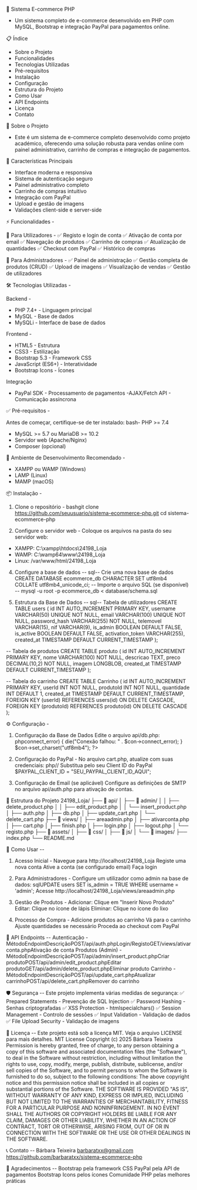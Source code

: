 🛒 Sistema E-commerce PHP
- Um sistema completo de e-commerce desenvolvido em PHP com MySQL, Bootstrap e integração PayPal para pagamentos online.

📋 Índice
- Sobre o Projeto
- Funcionalidades
- Tecnologias Utilizadas
- Pré-requisitos
- Instalação
- Configuração
- Estrutura do Projeto
- Como Usar
- API Endpoints
- Licença
- Contato

🎯 Sobre o Projeto
- Este é um sistema de e-commerce completo desenvolvido como projeto académico, oferecendo uma solução robusta para vendas online com painel administrativo, carrinho de compras e integração de pagamentos.

🎨 Características Principais
- Interface moderna e responsiva
- Sistema de autenticação seguro
- Painel administrativo completo
- Carrinho de compras intuitivo
- Integração com PayPal
- Upload e gestão de imagens
- Validações client-side e server-side

⚡ Funcionalidades - 

👥 Para Utilizadores -
✅ Registo e login de conta
✅ Ativação de conta por email
✅ Navegação de produtos
✅ Carrinho de compras
✅ Atualização de quantidades
✅ Checkout com PayPal
✅ Histórico de compras

🔧 Para Administradores -
✅ Painel de administração
✅ Gestão completa de produtos (CRUD)
✅ Upload de imagens
✅ Visualização de vendas
✅ Gestão de utilizadores

🛠 Tecnologias Utilizadas -

Backend -
- PHP 7.4+ - Linguagem principal
- MySQL - Base de dados
- MySQLi - Interface de base de dados

Frontend -
- HTML5 - Estrutura
- CSS3 - Estilização
- Bootstrap 5.3 - Framework CSS
- JavaScript (ES6+) - Interatividade
- Bootstrap Icons - Ícones

Integração
- PayPal SDK - Processamento de pagamentos
 -AJAX/Fetch API - Comunicação assíncrona

✅ Pré-requisitos -

Antes de começar, certifique-se de ter instalado:
bash- PHP >= 7.4
- MySQL >= 5.7 ou MariaDB >= 10.2
- Servidor web (Apache/Nginx)
- Composer (opcional)
  
🔧 Ambiente de Desenvolvimento Recomendado -
 - XAMPP ou WAMP (Windows)
- LAMP (Linux)
- MAMP (macOS)

📦 Instalação - 

1. Clone o repositório -
bashgit clone https://github.com/seuusuario/sistema-ecommerce-php.git
cd sistema-ecommerce-php

3. Configure o servidor web -
Coloque os arquivos na pasta do seu servidor web:
- XAMPP: C:\xampp\htdocs\24198_Loja
- WAMP: C:\wamp64\www\24198_Loja
- Linux: /var/www/html/24198_Loja

4. Configure a base de dados --
sql-- Crie uma nova base de dados
CREATE DATABASE ecommerce_db CHARACTER SET utf8mb4 COLLATE utf8mb4_unicode_ci;
-- Importe o arquivo SQL (se disponível)
-- mysql -u root -p ecommerce_db < database/schema.sql

5. Estrutura da Base de Dados --
sql-- Tabela de utilizadores
CREATE TABLE users (
    id INT AUTO_INCREMENT PRIMARY KEY,
    username VARCHAR(50) UNIQUE NOT NULL,
    email VARCHAR(100) UNIQUE NOT NULL,
    password_hash VARCHAR(255) NOT NULL,
    telemovel VARCHAR(15),
    nif VARCHAR(9),
    is_admin BOOLEAN DEFAULT FALSE,
    is_active BOOLEAN DEFAULT FALSE,
    activation_token VARCHAR(255),
    created_at TIMESTAMP DEFAULT CURRENT_TIMESTAMP
);

-- Tabela de produtos
CREATE TABLE produto (
    id INT AUTO_INCREMENT PRIMARY KEY,
    nome VARCHAR(100) NOT NULL,
    descricao TEXT,
    preco DECIMAL(10,2) NOT NULL,
    imagem LONGBLOB,
    created_at TIMESTAMP DEFAULT CURRENT_TIMESTAMP
);

-- Tabela do carrinho
CREATE TABLE Carrinho (
    id INT AUTO_INCREMENT PRIMARY KEY,
    userId INT NOT NULL,
    produtoId INT NOT NULL,
    quantidade INT DEFAULT 1,
    created_at TIMESTAMP DEFAULT CURRENT_TIMESTAMP,
    FOREIGN KEY (userId) REFERENCES users(id) ON DELETE CASCADE,
    FOREIGN KEY (produtoId) REFERENCES produto(id) ON DELETE CASCADE
);

⚙️ Configuração -

1. Configuração da Base de Dados
Edite o arquivo api/db.php:
php<?php
$servername = "localhost";
$username = "root";        // Seu utilizador MySQL
$password = "";            // Sua senha MySQL
$dbname = "ecommerce_db";  // Nome da base de dados
$con = new mysqli($servername, $username, $password, $dbname);
if ($con->connect_error) {
    die("Conexão falhou: " . $con->connect_error);
}
$con->set_charset("utf8mb4");
?>

2. Configuração do PayPal -
No arquivo cart.php, atualize com suas credenciais:
php// Substitua pelo seu Client ID do PayPal
$PAYPAL_CLIENT_ID = "SEU_PAYPAL_CLIENT_ID_AQUI";

4. Configuração de Email (se aplicável)
Configure as definições de SMTP no arquivo api/auth.php para ativação de contas.

📁 Estrutura do Projeto
24198_Loja/
├── 📁 api/
│   ├── 📁 admin/
│   │   ├── delete_product.php
│   │   ├── edit_product.php
│   │   └── insert_product.php
│   ├── auth.php
│   ├── db.php
│   ├── update_cart.php
│   └── delete_cart.php
├── 📁 views/
│   ├── areaadmin.php
│   ├── ativarconta.php
│   ├── cart.php
│   ├── finish.php
│   ├── login.php
│   ├── logout.php
│   └── registo.php
├── 📁 assets/
│   ├── 📁 css/
│   ├── 📁 js/
│   └── 📁 images/
├── index.php
└── README.md

🚀 Como Usar --

1. Acesso Inicial -
Navegue para http://localhost/24198_Loja
Registe uma nova conta
Ative a conta (se configurado email)
Faça login

2. Para Administradores -
Configure um utilizador como admin na base de dados:
sqlUPDATE users SET is_admin = TRUE WHERE username = 'admin';
Acesse http://localhost/24198_Loja/views/areaadmin.php

3. Gestão de Produtos -
Adicionar: Clique em "Inserir Novo Produto"
Editar: Clique no ícone de lápis
Eliminar: Clique no ícone do lixo

4. Processo de Compra -
Adicione produtos ao carrinho
Vá para o carrinho
Ajuste quantidades se necessário
Proceda ao checkout com PayPal

🔗 API Endpoints --
Autenticação -
MétodoEndpointDescriçãoPOST/api/auth.phpLogin/RegistoGET/views/ativarconta.phpAtivação de conta
Produtos (Admin) -
MétodoEndpointDescriçãoPOST/api/admin/insert_product.phpCriar produtoPOST/api/admin/edit_product.phpEditar produtoGET/api/admin/delete_product.phpEliminar produto
Carrinho -
MétodoEndpointDescriçãoPOST/api/update_cart.phpAtualizar carrinhoPOST/api/delete_cart.phpRemover do carrinho

🛡️ Segurança --
Este projeto implementa várias medidas de segurança:
✅ Prepared Statements - Prevenção de SQL Injection
✅ Password Hashing - Senhas criptografadas
✅ XSS Protection - htmlspecialchars()
✅ Session Management - Controlo de sessões
✅ Input Validation - Validação de dados
✅ File Upload Security - Validação de imagens

📄 Licença --
Este projeto está sob a licença MIT. Veja o arquivo LICENSE para mais detalhes.
MIT License
Copyright (c) 2025 Bárbara Teixeira
Permission is hereby granted, free of charge, to any person obtaining a copy
of this software and associated documentation files (the "Software"), to deal
in the Software without restriction, including without limitation the rights
to use, copy, modify, merge, publish, distribute, sublicense, and/or sell
copies of the Software, and to permit persons to whom the Software is
furnished to do so, subject to the following conditions:
The above copyright notice and this permission notice shall be included in all
copies or substantial portions of the Software.
THE SOFTWARE IS PROVIDED "AS IS", WITHOUT WARRANTY OF ANY KIND, EXPRESS OR
IMPLIED, INCLUDING BUT NOT LIMITED TO THE WARRANTIES OF MERCHANTABILITY,
FITNESS FOR A PARTICULAR PURPOSE AND NONINFRINGEMENT. IN NO EVENT SHALL THE
AUTHORS OR COPYRIGHT HOLDERS BE LIABLE FOR ANY CLAIM, DAMAGES OR OTHER
LIABILITY, WHETHER IN AN ACTION OF CONTRACT, TORT OR OTHERWISE, ARISING FROM,
OUT OF OR IN CONNECTION WITH THE SOFTWARE OR THE USE OR OTHER DEALINGS IN THE
SOFTWARE.

📞 Contato --
Bárbara Teixeira  barbaratxx@gmail.com
https://github.com/barbaratxx/sistema-ecommerce-php

🙏 Agradecimentos --
Bootstrap pela framework CSS
PayPal pela API de pagamentos
Bootstrap Icons pelos ícones
Comunidade PHP pelas melhores práticas

